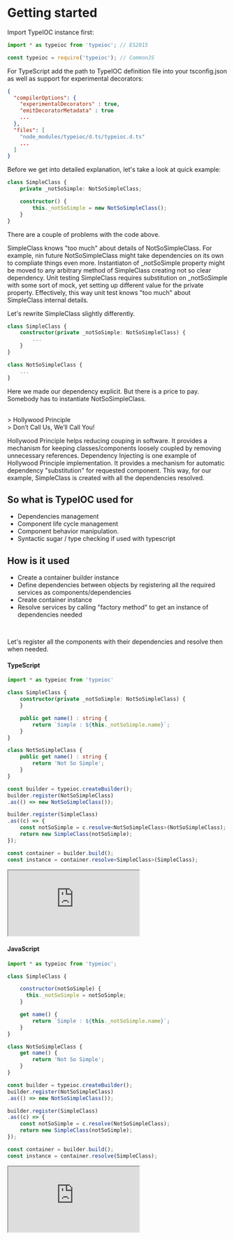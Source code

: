 # Getting started

Import TypeIOC instance first:

```typescript
import * as typeioc from 'typeioc'; // ES2015

const typeioc = require('typeioc'); // CommonJS
```

For TypeScript add the path to TypeIOC definition file into your tsconfig.json as well as support for experimental decorators:

```json
{
  "compilerOptions": {
    "experimentalDecorators" : true,
    "emitDecoratorMetadata" : true
    ...
  },
  "files": [
    "node_modules/typeioc/d.ts/typeioc.d.ts"
    ...
  ]
}
```

Before we get into detailed explanation, let's take a look at quick example:

```typescript
class SimpleClass {
    private _notSoSimple: NotSoSimpleClass;

    constructor() {
        this._notSoSimple = new NotSoSimpleClass();
    }
}
```

There are a couple of problems with the code above.

SimpleClass knows "too much" about details of NotSoSimpleClass. For example, nin future NotSoSimpleClass might take dependencies on its own to compliate things even more. Instantiaton of _notSoSimple property might be moved to any arbitrary method of SimpleClass creating not so clear dependency. Unit testing SimpleClass requires substitution on _notSoSimple with some sort of mock, yet setting up different value for the private property. Effectively, this way unit test knows "too much" about SimpleClass internal details.

Let's rewrite SimpleClass slightly differently.

```typescript
class SimpleClass {
    constructor(private _notSoSimple: NotSoSimpleClass) {
        ...
    }
}

class NotSoSimpleClass {
    ...
}
```

Here we made our dependency explicit. But there is a price to pay. Somebody has to instantiate NotSoSimpleClass.

<br/>
> Hollywood Principle<br/>
> Don’t Call Us, We’ll Call You!

Hollywood Principle helps reducing couping in software. It provides a mechanism for keeping classes/components loosely coupled by removing unnecessary references. Dependency Injecting is one example of Hollywood Principle implementation. It provides a mechanism for automatic dependency "substitution" for requested component. This way, for our example, SimpleClass is created with all the dependencies resolved.

## So what is TypeIOC used for

* Dependencies management
* Component life cycle management
* Component behavior manipulation.
* Syntactic sugar / type checking if used with typescript

## How is it used

* Create a container builder instance
* Define dependencies between objects by registering all the required services as components/dependencies
* Create container instance
* Resolve services by calling "factory method" to get an instance of dependencies needed

<br/>

Let's register all the components with their dependencies and resolve then when needed.

#### TypeScript

```typescript
import * as typeioc from 'typeioc'

class SimpleClass {
    constructor(private _notSoSimple: NotSoSimpleClass) {
    }

    public get name() : string {
        return `Simple : ${this._notSoSimple.name}`;
    }
}

class NotSoSimpleClass {
    public get name() : string {
        return 'Not So Simple';
    }
}

const builder = typeioc.createBuilder();
builder.register(NotSoSimpleClass)
.as(() => new NotSoSimpleClass());

builder.register(SimpleClass)
.as((c) => {
    const notSoSimple = c.resolve<NotSoSimpleClass>(NotSoSimpleClass);
    return new SimpleClass(notSoSimple);
});

const container = builder.build();
const instance = container.resolve<SimpleClass>(SimpleClass);
```

<!--sec data-title="Run example" data-id="section0" data-show=true data-collapse=true ces-->

<iframe class="example" src="https://stackblitz.com/edit/tioc-getting-started-ts?embed=1&file=index.ts">
</iframe>

<!--endsec-->

#### JavaScript

```javascript
import * as typeioc from 'typeioc';

class SimpleClass {

    constructor(notSoSimple) {
      this._notSoSimple = notSoSimple;
    }

    get name() {
        return `Simple : ${this._notSoSimple.name}`;
    }
}

class NotSoSimpleClass {
    get name() {
        return 'Not So Simple';
    }
}

const builder = typeioc.createBuilder();
builder.register(NotSoSimpleClass)
.as(() => new NotSoSimpleClass());

builder.register(SimpleClass)
.as((c) => {
    const notSoSimple = c.resolve(NotSoSimpleClass);
    return new SimpleClass(notSoSimple);
});

const container = builder.build();
const instance = container.resolve(SimpleClass);
```

<!--sec data-title="Run example" data-id="section1" data-show=true data-collapse=true ces-->

<iframe class="example" src="https://stackblitz.com/edit/tioc-getting-started-js?embed=1&file=index.js">
</iframe>

<!--endsec-->
